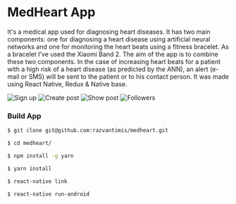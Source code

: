 # MedHeart App
It's a medical app used for diagnosing heart diseases. It has two main components: one for diagnosing a heart disease using artificial neural networks and one for monitoring the heart beats using a fitness bracelet. As a bracelet I've used the Xiaomi Band 2.
The aim of the app is to combine these two components. In the case of increasing heart beats for a patient with a high risk of a heart disease (as predicted by the ANN), an alert (e- mail or SMS) will be sent to the patient or to his contact person. It was made using React Native, Redux & Native base.

![Sign up](./screenshots/start.jpg "Start")
![Create post](./screenshots/scan.jpg "Scanning devices")
![Show post](./screenshots/heart-rate.jpg "Heart Rate")
![Followers](./screenshots/step1.jpg "Predicted")

### Build App

```sh
$ git clone git@github.com:razvantimis/medheart.git

$ cd medheart/

$ npm install -g yarn 

$ yarn install

$ react-native link

$ react-native run-android
```






